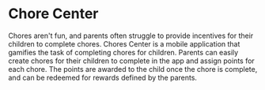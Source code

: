 # Chore Center

Chores aren't fun, and parents often struggle to provide incentives for their children to complete chores. Chores Center is a mobile application that gamifies the task of completing chores for children. Parents can easily create chores for their children to complete in the app and assign points for each chore. The points are awarded to the child once the chore is complete, and can be redeemed for rewards defined by the parents.
